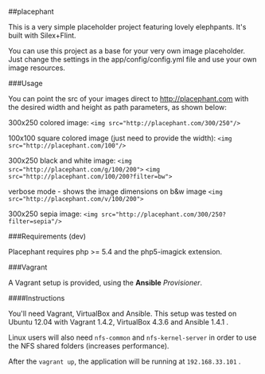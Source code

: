 ##placephant

This is a very simple placeholder project featuring lovely elephpants.
It's built with Silex+Flint.

You can use this project as a base for your very own image placeholder. Just change the settings in the app/config/config.yml file and use your own image resources.

###Usage

You can point the src of your images direct to http://placephant.com with the desired width and height as path parameters, as shown below:

300x250 colored image:
``<img src="http://placephant.com/300/250"/>``

100x100 square colored image (just need to provide the width): 
``<img src="http://placephant.com/100"/>``

300x250 black and white image: 
``<img src="http://placephant.com/g/100/200">``
``<img src="http://placephant.com/100/200?filter=bw">``

verbose mode - shows the image dimensions on b&w image
``<img src="http://placephant.com/v/100/200">``

300x250 sepia image: 
``<img src="http://placephant.com/300/250?filter=sepia"/>``

###Requirements (dev)

Placephant requires php >= 5.4 and the php5-imagick extension.

###Vagrant

A Vagrant setup is provided, using the **Ansible** _Provisioner_.  

####Instructions

You'll need Vagrant, VirtualBox and Ansible. 
This setup was tested on Ubuntu 12.04 with Vagrant 1.4.2, VirtualBox 4.3.6 and Ansible 1.4.1 .

Linux users will also need ``nfs-common`` and ``nfs-kernel-server`` in order to use the NFS shared folders (increases performance).

After the ``vagrant up``, the application will be running at `192.168.33.101` .

